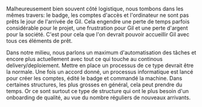 Malheureusement bien souvent côté logistique, nous tombons dans les mêmes travers: le badge, les comptes d'accès et
l'ordinateur ne sont pas prêts le jour de l'arrivée de Gil.
Cela engendre une perte de temps parfois considérable pour le projet, une frustration pour Gil et une perte d'argent pour la société.
C'est pour cela que l'on devrait pouvoir accueillir Gil avec tous ces éléments de prêt.

Dans notre milieu, nous parlons un maximum d'automatisation des tâches et encore plus actuellement avec tout ce qui
touche au continous delivery/deploiement. Mettre en place un processus de ce type devrait être la normale.
Une fois un accord donné, un processus informatique est lancé pour créer les comptes, édité le badge et commandé la
machine. Dans certaines structures, les plus grosses en général, cela peut prendre du temps.
Or ce sont surtout ce type de structure qui ont le plus besoin d'un onboarding de qualité, au vue du nombre réguliers de
nouveaux arrivants.
